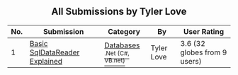 ﻿<div align="center">

## All Submissions by Tyler Love

</div>

No.  | Submission | Category | By   | User Rating
---- | ---------- | -------- | ---- | -----------
1 | [Basic SqlDataReader Explained<br />](https://github.com/Planet-Source-Code/tyler-love-basic-sqldatareader-explained__10-587) | [Databases<br /><sup>.Net (C#, VB.net)</sup>](../ByCategory/databases__10-5.md) | Tyler Love | 3.6 (32 globes from 9 users)
